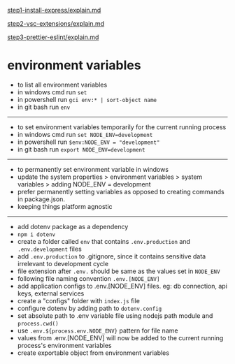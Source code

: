 [step1-install-express/explain.md](https://github.com/dheeraj-br/random2/blob/step1-install-express/explain.md)

[step2-vsc-extensions/explain.md](https://github.com/dheeraj-br/random2/blob/step2-vsc-extensions/explain.md)

[step3-prettier-eslint/explain.md](https://github.com/dheeraj-br/random2/blob/step3-prettier-eslint/explain.md)

# environment variables

- to list all environment variables
- in windows cmd run `set`
- in powershell run `gci env:* | sort-object name`
- in git bash run `env`

---

- to set environment variables temporarily for the current running process
- in windows cmd run `set NODE_ENV=development`
- in powershell run `$env:NODE_ENV = "development"`
- in git bash run `export NODE_ENV=development`

---

- to permanently set environment variable in windows
- update the system properties > environment variables > system variables > adding NODE_ENV = development
- prefer permanently setting variables as opposed to creating commands in package.json.
- keeping things platform agnostic

---

- add dotenv package as a dependency
- `npm i dotenv `
- create a folder called `env` that contains `.env.production` and `.env.development` files
- add `.env.production` to .gitignore, since it contains sensitive data irrelevant to development cycle
- file extension after `.env.` should be same as the values set in `NODE_ENV`
- following file naming convention `.env.[NODE_ENV]`
- add application configs to .env.[NODE_ENV] files. eg: db connection, api keys, external services
- create a "configs" folder with `index.js` file
- configure dotenv by adding path to `dotenv.config`
- set absolute path to .env variable file using nodejs path module and `process.cwd()`
- use `.env.${process.env.NODE_ENV}` pattern for file name
- values from .env.[NODE_ENV] will now be added to the current running process's environment variables
- create exportable object from environment variables
